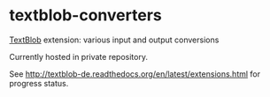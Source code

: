 textblob-converters
===================

[TextBlob](http://textblob.readthedocs.org/en/dev/) extension: various input and output conversions

Currently hosted in private repository.

See http://textblob-de.readthedocs.org/en/latest/extensions.html for progress status.
